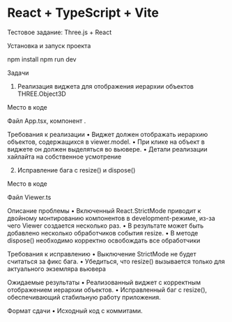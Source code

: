 # React + TypeScript + Vite

Тестовое задание: Three.js + React

Установка и запуск проекта

npm install
npm run dev

Задачи

1. Реализация виджета для отображения иерархии объектов THREE.Object3D

Место в коде

Файл App.tsx, компонент <ViewerComponent>.

Требования к реализации
• Виджет должен отображать иерархию объектов, содержащихся в viewer.model.
• При клике на объект в виджете он должен выделяться во вьювере.
• Детали реализации хайлайта на собственное усмотрение

2. Исправление бага с resize() и dispose()

Место в коде

Файл Viewer.ts

Описание проблемы
• Включенный React.StrictMode приводит к двойному монтированию компонентов в development-режиме, из-за чего Viewer создается несколько раз.
• В результате может быть добавлено несколько обработчиков события resize.
• В методе dispose() необходимо корректно освобождать все обработчики

Требования к исправлению
• Выключение StrictMode не будет считаться за фикс бага.
• Убедиться, что resize() вызывается только для актуального экземляра вьювера

Ожидаемые результаты
• Реализованный виджет с корректным отображением иерархии объектов.
• Исправленный баг с resize(), обеспечивающий стабильную работу приложения.

Формат сдачи
• Исходный код с коммитами.
